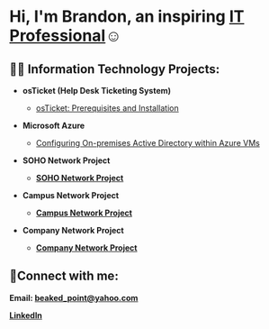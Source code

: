 <h1>Hi, I'm Brandon, an inspiring <a href="https://www.linkedin.com/in/brandon-richards-3a02b9127/"> IT Professional</a>☺</h1>

<h2>👨‍💻 Information Technology Projects:</h2>

- <b>osTicket (Help Desk Ticketing System)</b>
  - [osTicket: Prerequisites and Installation](https://github.com/Sirdsapes/osticket-prereqs)

- <b>Microsoft Azure</b>
  - [Configuring On-premises Active Directory within Azure VMs](https://github.com/Sirdsapes/configure-ad) 

- <b>SOHO Network Project<b>
  - [SOHO Network Project](https://github.com/Sirdsapes/SOHO-Network-Project)

- <b>Campus Network Project<b>
  - [Campus Network Project](https://github.com/Sirdsapes/Campus-Network-Project)
 
- <b>Company Network Project<b>
  - [Company Network Project](https://github.com/Sirdsapes/Company-Network-Project/tree/main)

<h2>🤳Connect with me:</h2>

Email: beaked_point@yahoo.com

[LinkedIn](https://www.linkedin.com/in/brandon-richards-3a02b9127/)
